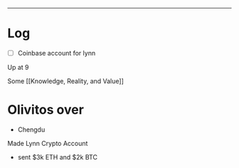 
---

# Log

- [ ] Coinbase account for lynn

Up at 9

Some [[Knowledge, Reality, and Value]]

# Olivitos over
- Chengdu 

Made Lynn Crypto Account
 - sent $3k ETH and $2k BTC

